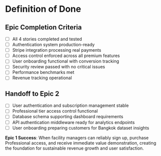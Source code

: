 # Definition of Done

## Epic Completion Criteria
- [ ] All 4 stories completed and tested
- [ ] Authentication system production-ready
- [ ] Stripe integration processing real payments
- [ ] Access control enforced across all premium features
- [ ] User onboarding functional with conversion tracking
- [ ] Security review passed with no critical issues
- [ ] Performance benchmarks met
- [ ] Revenue tracking operational

## Handoff to Epic 2
- [ ] User authentication and subscription management stable
- [ ] Professional tier access control functional
- [ ] Database schema supporting dashboard requirements
- [ ] API authentication middleware ready for analytics endpoints
- [ ] User onboarding preparing customers for Bangkok dataset insights

**Epic 1 Success**: When facility managers can reliably sign up, purchase Professional access, and receive immediate value demonstration, creating the foundation for sustainable revenue growth and user satisfaction.